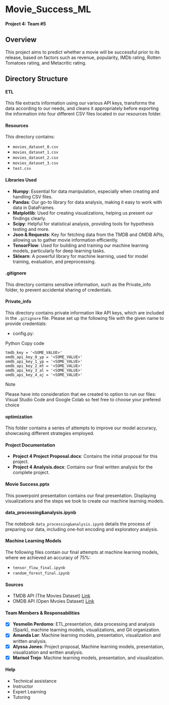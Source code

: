 # Movie_Success_ML
#### Project 4: Team #5

## Overview
This project aims to predict whether a movie will be successful prior to its release, based on factors such as revenue, popularity, IMDb rating, Rotten Tomatoes rating, and Metacritic rating.

## Directory Structure
#### ETL
This file extracts information using our various API keys, transforms the data according to our needs, and cleans it appropriately before exporting the information into four different CSV files located in our resources folder.

#### Resources
This directory contains:
- `movies_dataset_0.csv`
- `movies_dataset_1.csv`
- `movies_dataset_2.csv`
- `movies_dataset_3.csv`
- `test.csv`

#### Libraries Used
- **Numpy**: Essential for data manipulation, especially when creating and handling CSV files.
- **Pandas**: Our go-to library for data analysis, making it easy to work with data in DataFrames.
- **Matplotlib**: Used for creating visualizations, helping us present our findings clearly.
- **Scipy**: Helpful for statistical analysis, providing tools for hypothesis testing and more.
- **Json & Requests**: Key for fetching data from the TMDB and OMDB APIs, allowing us to gather movie information efficiently.
- **TensorFlow**: Used for building and training our machine learning models, particularly for deep learning tasks.
- **Sklearn**: A powerful library for machine learning, used for model training, evaluation, and preprocessing.

#### .gitignore
This directory contains sensitive information, such as the Private_info folder, to prevent accidental sharing of credentials.

#### Private_info
This directory contains private information like API keys, which are included in the `.gitignore` file. Please set up the following file with the given name to provide credentials:

- config.py:
  
Python
Copy code
```
tmdb_key = '<SOME_VALUE>'
omdb_api_key_0_yp = '<SOME_VALUE>'
omdb_api_key_1_yp = '<SOME_VALUE>'
omdb_api_key_2_mt = '<SOME_VALUE>'
omdb_api_key_3_al = '<SOME_VALUE>'
omdb_api_key_4_aj = '<SOME_VALUE>'
```

> [!NOTE]
>Please have into consideration that we created to option to run our files: Visual Studio Code and Google Colab so feel free to choose your prefered choice

#### optimization
This folder contains a series of attempts to improve our model accuracy, showcasing different strategies employed.

#### Project Documentation
- **Project 4 Project Proposal.docx**: Contains the initial proposal for this project.
- **Project 4 Analysis.docx**: Contains our final written analysis for the complete project.

#### Movie Success.pptx
This powerpoint presentation contains our final presentation. Displaying visualizations and the steps we took to create our machine learning models.

#### data_processing&analysis.ipynb
The notebook `data_processing&analysis.ipynb` details the process of preparing our data, including one-hot encoding and exploratory analysis.


#### Machine Learning Models
The following files contain our final attempts at machine learning models, where we achieved an accuracy of 75%:
- `tensor_flow_final.ipynb`
- `random_forest_final.ipynb`


#### Sources
- TMDB API (The Movies Dataset)
[Link](https://www.themoviedb.org/signup?language=en-US)
- OMDB API (Open Mvoies Dataset)
[Link](http://www.omdbapi.com/apikey.aspx?__EVENTTARGET=freeAcct&__EVENTARGUMENT=&__LASTFOCUS=&__VIEWSTATE=%2FwEPDwUKLTIwNDY4MTIzNQ9kFgYCAQ9kFgICBw8WAh4HVmlzaWJsZWhkAgIPFgIfAGhkAgMPFgIfAGhkGAEFHl9fQ29udHJvbHNSZXF1aXJlUG9zdEJhY2tLZXlfXxYDBQtwYXRyZW9uQWNjdAUIZnJlZUFjY3QFCGZyZWVBY2N0oCxKYG7xaZwy2ktIrVmWGdWzxj%2FDhHQaAqqFYTiRTDE%3D&__VIEWSTATEGENERATOR=5E550F58&__EVENTVALIDATION=%2FwEdAAU%2BO86JjTqdg0yhuGR2tBukmSzhXfnlWWVdWIamVouVTzfZJuQDpLVS6HZFWq5fYpioiDjxFjSdCQfbG0SWduXFd8BcWGH1ot0k0SO7CfuulHLL4j%2B3qCcW3ReXhfb4KKsSs3zlQ%2B48KY6Qzm7wzZbR&at=freeAcct&Email=)
  

#### Team Members & Responsabilities
- [x] **Yesmelin Perdomo**: ETL,presentation, data processing and analysis (Spark), machine learning models, visualizations, and Git organization.
- [x] **Amanda Lor**: Machine learning models, presentation, visualization and written analysis.
- [x] **Alyssa Jones**: Project proposal, Machine learning models, presentation, visualization and written analysis.
- [x] **Marisol Trejo**: Machine learning models, presentation, and visualization.

#### Help
- Technical assistance
- Instructor
- Expert Learning
- Tutoring
